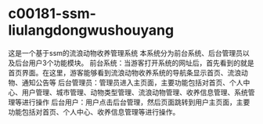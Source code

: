 # c00181-ssm-liulangdongwushouyang
这是一个基于ssm的流浪动物收养管理系统 本系统分为前台系统、后台管理员以及后台用户3个功能模块。 前台系统：当游客打开系统的网址后，首先看到的就是首页界面。在这里，游客能够看到流浪动物收养系统的导航条显示首页、流浪动物、通知公告等 后台管理员：管理员进入主页面，主要功能包括对首页、个人中心、用户管理、城市管理、动物类型管理、流浪动物管理、收养信息管理、系统管理等进行操作 后台用户：用户点击后台管理，然后页面跳转到用户主页面，主要功能包括对首页、个人中心、收养信息管理等进行操作。
